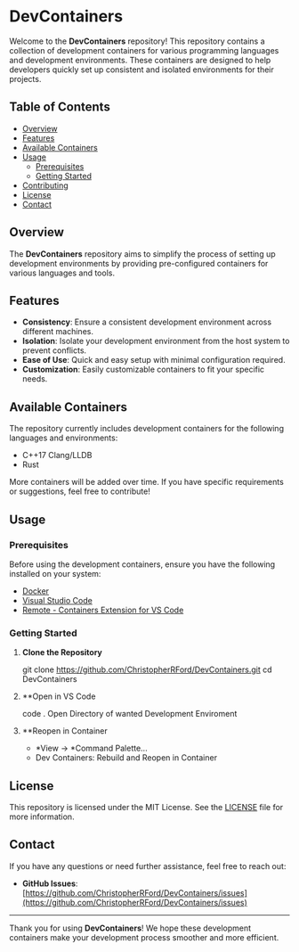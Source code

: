 # DevContainers

Welcome to the **DevContainers** repository! This repository contains a collection of development containers for various programming languages and development environments. These containers are designed to help developers quickly set up consistent and isolated environments for their projects.

## Table of Contents

- [Overview](#overview)
- [Features](#features)
- [Available Containers](#available-containers)
- [Usage](#usage)
  - [Prerequisites](#prerequisites)
  - [Getting Started](#getting-started)
- [Contributing](#contributing)
- [License](#license)
- [Contact](#contact)

## Overview

The **DevContainers** repository aims to simplify the process of setting up development environments by providing pre-configured containers for various languages and tools.

## Features

- **Consistency**: Ensure a consistent development environment across different machines.
- **Isolation**: Isolate your development environment from the host system to prevent conflicts.
- **Ease of Use**: Quick and easy setup with minimal configuration required.
- **Customization**: Easily customizable containers to fit your specific needs.

## Available Containers

The repository currently includes development containers for the following languages and environments:

- C++17 Clang/LLDB
- Rust

More containers will be added over time. If you have specific requirements or suggestions, feel free to contribute!

## Usage

### Prerequisites

Before using the development containers, ensure you have the following installed on your system:

- [Docker](https://www.docker.com/get-started)
- [Visual Studio Code](https://code.visualstudio.com/)
- [Remote - Containers Extension for VS Code](https://marketplace.visualstudio.com/items?itemName=ms-vscode-remote.remote-containers)

### Getting Started

1. **Clone the Repository**

   git clone https://github.com/ChristopherRFord/DevContainers.git
   cd DevContainers

2. **Open in VS Code

    code .
    Open Directory of wanted Development Enviroment

3. **Reopen in Container

    - *View -> *Command Palette...
    - Dev Containers: Rebuild and Reopen in Container


## License

This repository is licensed under the MIT License. See the [LICENSE](LICENSE) file for more information.

## Contact

If you have any questions or need further assistance, feel free to reach out:

- **GitHub Issues**: [https://github.com/ChristopherRFord/DevContainers/issues](https://github.com/ChristopherRFord/DevContainers/issues)

---

Thank you for using **DevContainers**! We hope these development containers make your development process smoother and more efficient.
